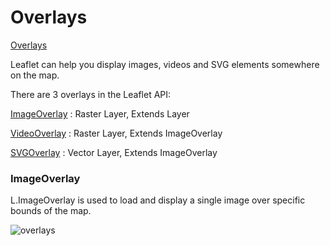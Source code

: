 Overlays
===============

[Overlays](https://leafletjs.com/examples/overlays/)

Leaflet can help you display images, videos and SVG elements somewhere on the map.

There are 3 overlays in the Leaflet API:

[ImageOverlay](https://leafletjs.com/reference.html#imageoverlay) : 
Raster Layer, Extends Layer

[VideoOverlay](https://leafletjs.com/reference.html#videooverlay) :
 Raster Layer, Extends ImageOverlay

[SVGOverlay](https://leafletjs.com/reference.html#svgoverlay) : 
Vector Layer, Extends ImageOverlay

### ImageOverlay

L.ImageOverlay is used to load and display a single image over specific bounds of the map.



![overlays]()

